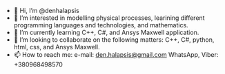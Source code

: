 - 👋 Hi, I’m @denhalapsis
- 👀 I’m interested in modelling physical processes, learining different programming languages and technologies, and mathematics.
- 🌱 I’m currently learning C++, C#, and Ansys Maxwell application.
- 💞️ I’m looking to collaborate on the following matters: C++, C#, python, html, css, and Ansys Maxwell.
- 📫 How to reach me: e-mail: den.halapsis@gmail.com WhatsApp, Viber: +380968498570

<!---
denhalapsis/denhalapsis is a ✨ special ✨ repository because its `README.md` (this file) appears on your GitHub profile.
You can click the Preview link to take a look at your changes.
--->
